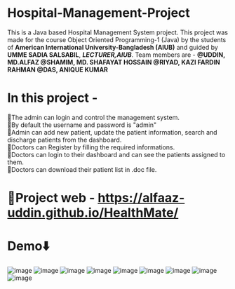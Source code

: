 # Hospital-Management-Project
This is a Java based Hospital Management System project.
This project was made for the course Object Oriented Programming-1 (Java) by the students of **American International University-Bangladesh (AIUB)** and guided by **UMME SADIA SALSABIL**, ***LECTURER,AIUB***.
Team members are -  **@UDDIN, MD.ALFAZ @SHAMIM, MD. SHAFAYAT HOSSAIN @RIYAD, KAZI FARDIN RAHMAN @DAS, ANIQUE KUMAR**

# In this  project -
📌The admin can login and control the management system.<br>
📌By default the username and password is "admin"<br>
📌Admin can add new patient, update the patient information, search and discharge patients from the dashboard.<br>
📌Doctors can Register by filling the required informations.<br>
📌Doctors can login to their dashboard and can see the patients assigned to them.<br>
📌Doctors can download their patient list in .doc file.<br>

# 🔗Project web - https://alfaaz-uddin.github.io/HealthMate/ 
# Demo⬇️
![image](https://github.com/user-attachments/assets/c4f2b061-cce5-45f6-9b24-97f5cf4615c0)
![image](https://github.com/user-attachments/assets/30f4ed47-7901-4444-9b50-139c9f41d26e)
![image](https://github.com/user-attachments/assets/ec629a4a-fea8-4154-b2c1-eed234728c49)
![image](https://github.com/user-attachments/assets/ccbcda62-433d-4e83-9eb6-c21243fa8074)
![image](https://github.com/user-attachments/assets/50d11af5-f51e-4a1d-90d3-26a3d4487070)
![image](https://github.com/user-attachments/assets/43b5ba2d-1088-42a5-9e25-eabc7411a3d2)
![image](https://github.com/user-attachments/assets/2af0a285-0857-4aeb-b50e-1cb046a80351)
![image](https://github.com/user-attachments/assets/4c09304c-6c05-4ac7-ac0c-979094b10494)
![image](https://github.com/user-attachments/assets/c31ffa08-a131-4230-93a8-499070254a7a)

